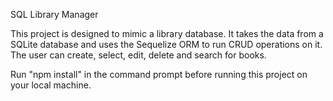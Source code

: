 SQL Library Manager

This project is designed to mimic a library database. It takes the data from a SQLite database and uses
the Sequelize ORM to run CRUD operations on it. The user can create, select, edit, delete and search for books.

Run "npm install" in the command prompt before running this project on your local machine.